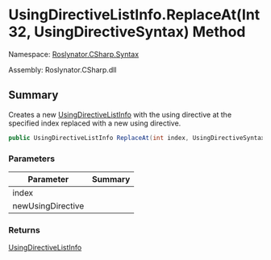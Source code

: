 # UsingDirectiveListInfo\.ReplaceAt\(Int32, UsingDirectiveSyntax\) Method

Namespace: [Roslynator.CSharp.Syntax](../../README.md)

Assembly: Roslynator\.CSharp\.dll

## Summary

Creates a new [UsingDirectiveListInfo](../README.md) with the using directive at the specified index replaced with a new using directive\.

```csharp
public UsingDirectiveListInfo ReplaceAt(int index, UsingDirectiveSyntax newUsingDirective)
```

### Parameters

| Parameter | Summary |
| --------- | ------- |
| index | |
| newUsingDirective | |

### Returns

[UsingDirectiveListInfo](../README.md)




